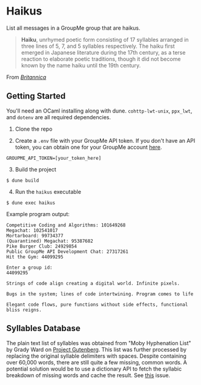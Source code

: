 # Haikus

List all messages in a GroupMe group that are haikus.

> **Haiku**, unrhymed poetic form consisting of 17 syllables arranged in three lines of 5, 7, and 5 syllables respectively. The haiku first emerged in Japanese literature during the 17th century, as a terse reaction to elaborate poetic traditions, though it did not become known by the name haiku until the 19th century.

From _[Britannica](https://www.britannica.com/art/haiku)_

## Getting Started

You'll need an OCaml installing along with dune. `cohttp-lwt-unix`, `ppx_lwt`, and `dotenv` are all required dependencies.

1. Clone the repo

2. Create a `.env` file with your GroupMe API token. If you don't have an API token, you can obtain one for your GroupMe account [here](https://dev.groupme.com/).

```
GROUPME_API_TOKEN=[your_token_here]
```

3. Build the project

```shell
$ dune build
```

4. Run the `haikus` executable

```shell
$ dune exec haikus
```

Example program output:

```
Competitive Coding and Algorithms: 101649268
Megachat: 102541017
Mortarboard: 99734377
(Quarantined) Megachat: 95387682
Pike Burger Club: 24929854
Public GroupMe API Development Chat: 27317261
Hit the Gym: 44099295

Enter a group id:
44099295

Strings of code align creating a digital world. Infinite pixels.

Bugs in the system; lines of code intertwining. Program comes to life

Elegant code flows, pure functions without side effects, functional bliss reigns.
```

## Syllables Database

The plain text list of syllables was obtained from "Moby Hyphenation List" by Grady Ward on [Project Gutenberg](https://www.gutenberg.org/ebooks/3204). This list was further processed by replacing the original syllable delimiters with spaces. Despite containing over 60,000 words, there are still quite a few missing, common words. A potential solution would be to use a dictionary API to fetch the syllabic breakdown of missing words and cache the result. See [this](https://github.com/landrygeiger/haikus/issues/1) issue.
